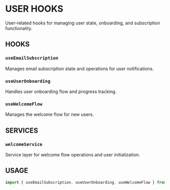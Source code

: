 # USER HOOKS

User-related hooks for managing user state, onboarding, and subscription functionality.

## HOOKS

### `useEmailSubscription`
Manages email subscription state and operations for user notifications.

### `useUserOnboarding`
Handles user onboarding flow and progress tracking.

### `useWelcomeFlow`
Manages the welcome flow for new users.

## SERVICES

### `welcomeService`
Service layer for welcome flow operations and user initialization.

## USAGE

```typescript
import { useEmailSubscription, useUserOnboarding, useWelcomeFlow } from '@/hooks/users';
```
